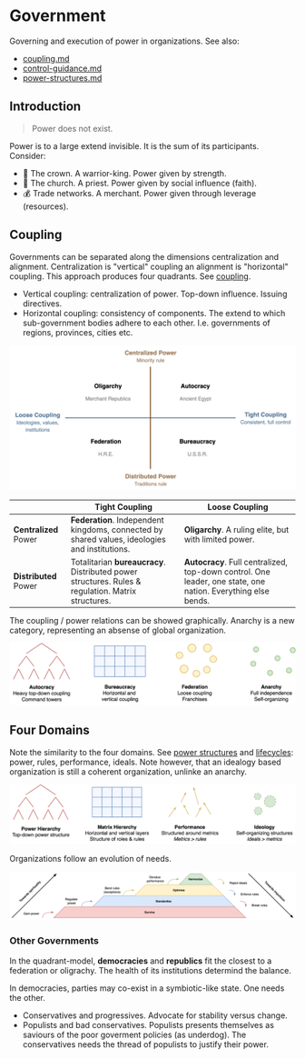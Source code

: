 # Government

Governing and execution of power in organizations. See also:

- [coupling.md](alignment/coupling.md)
- [control-guidance.md](alignment/control-guidance.md)
- [power-structures.md](power-structures.md)

## Introduction

> Power does not exist.

Power is to a large extend invisible. It is the sum of its participants. Consider:

- 👑 The crown. A warrior-king. Power given by strength.
- 🙏 The church. A priest. Power given by social influence (faith).
- 💰 Trade networks. A merchant. Power given through leverage (resources).

## Coupling

Governments can be separated along the dimensions centralization and alignment. Centralization is "vertical" coupling an alignment is "horizontal" coupling. This approach produces four quadrants. See [coupling](../alignment/coupling.md).

- Vertical coupling: centralization of power. Top-down influence. Issuing directives.
- Horizontal coupling: consistency of components. The extend to which sub-government bodies adhere to each other. I.e. governments of regions, provinces, cities etc.

<img src="../img/power-centralization-coupling-government.png" alt="power-centralization-couling-government" style="max-height:24em;" />

|                       | Tight Coupling                                               | Loose Coupling                                               |
| --------------------- | ------------------------------------------------------------ | ------------------------------------------------------------ |
| **Centralized** Power | **Federation**. Independent kingdoms, connected by shared values, ideologies and institutions. | **Oligarchy**. A ruling elite, but with limited power.       |
| **Distributed** Power | Totalitarian **bureaucracy**. Distributed power structures. Rules & regulation. Matrix structures. | **Autocracy**. Full centralized, top-down control. One leader, one state, one nation. Everything else bends. |

The coupling / power relations can be showed graphically. Anarchy is a new category, representing an absense of global organization.

<img src="../img/power-coupling-government-4-domains.png" alt="power-coupling-government-4-domains" style="max-height:11em;" />



## Four Domains

Note the similarity to the four domains. See [power structures](power-structures.md) and [lifecycles](./lifecycle.md): power, rules, performance, ideals. Note however, that an idealogy based organization is still a coherent organization, unlinke an anarchy.

<img src="../img/organization-progression.png" alt="organization-progression" style="max-height:11em;" />

Organizations follow an evolution of needs.

![pyramid-organiational-progression](../img/pyramid-organiational-progression.png)



### Other Governments

In the quadrant-model, **democracies** and **republics** fit the closest to a federation or oligrachy. The health of its institutions determind the balance.



In democracies, parties may co-exist in a symbiotic-like state. One needs the other.

- Conservatives and progressives. Advocate for stability versus change.
- Populists and bad conservatives. Populists presents themselves as saviours of the poor goverment policies (as underdog). The conservatives needs the thread of populists to justify their power.

